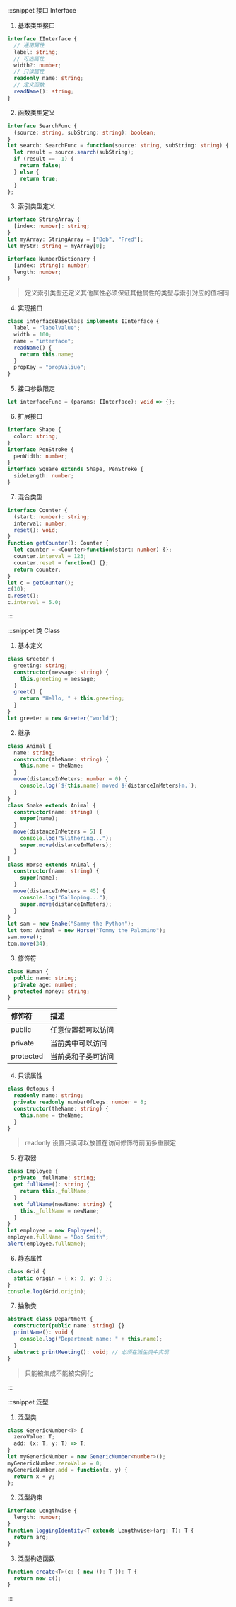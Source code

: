 :::snippet 接口 Interface

1. 基本类型接口

```typescript
interface IInterface {
  // 通用属性
  label: string;
  // 可选属性
  width?: number;
  // 只读属性
  readonly name: string;
  // 定义函数
  readName(): string;
}
```

2. 函数类型定义

```typescript
interface SearchFunc {
  (source: string, subString: string): boolean;
}
let search: SearchFunc = function(source: string, subString: string) {
  let result = source.search(subString);
  if (result == -1) {
    return false;
  } else {
    return true;
  }
};
```

3. 索引类型定义

```typescript
interface StringArray {
  [index: number]: string;
}
let myArray: StringArray = ["Bob", "Fred"];
let myStr: string = myArray[0];
```

```typescript
interface NumberDictionary {
  [index: string]: number;
  length: number;
}
```

> 定义索引类型还定义其他属性必须保证其他属性的类型与索引对应的值相同

4. 实现接口

```typescript
class interfaceBaseClass implements IInterface {
  label = "labelValue";
  width = 100;
  name = "interface";
  readName() {
    return this.name;
  }
  propKey = "propValiue";
}
```

5. 接口参数限定

```typescript
let interfaceFunc = (params: IInterface): void => {};
```

6. 扩展接口

```typescript
interface Shape {
  color: string;
}
interface PenStroke {
  penWidth: number;
}
interface Square extends Shape, PenStroke {
  sideLength: number;
}
```

7. 混合类型

```typescript
interface Counter {
  (start: number): string;
  interval: number;
  reset(): void;
}
function getCounter(): Counter {
  let counter = <Counter>function(start: number) {};
  counter.interval = 123;
  counter.reset = function() {};
  return counter;
}
let c = getCounter();
c(10);
c.reset();
c.interval = 5.0;
```

:::

:::snippet 类 Class

1. 基本定义

```typescript
class Greeter {
  greeting: string;
  constructor(message: string) {
    this.greeting = message;
  }
  greet() {
    return "Hello, " + this.greeting;
  }
}
let greeter = new Greeter("world");
```

2. 继承

```typescript
class Animal {
  name: string;
  constructor(theName: string) {
    this.name = theName;
  }
  move(distanceInMeters: number = 0) {
    console.log(`${this.name} moved ${distanceInMeters}m.`);
  }
}
class Snake extends Animal {
  constructor(name: string) {
    super(name);
  }
  move(distanceInMeters = 5) {
    console.log("Slithering...");
    super.move(distanceInMeters);
  }
}
class Horse extends Animal {
  constructor(name: string) {
    super(name);
  }
  move(distanceInMeters = 45) {
    console.log("Galloping...");
    super.move(distanceInMeters);
  }
}
let sam = new Snake("Sammy the Python");
let tom: Animal = new Horse("Tommy the Palomino");
sam.move();
tom.move(34);
```

3. 修饰符

```typescript
class Human {
  public name: string;
  private age: number;
  protected money: string;
}
```

| 修饰符    | 描述               |
| :-------- | :----------------- |
| public    | 任意位置都可以访问 |
| private   | 当前类中可以访问   |
| protected | 当前类和子类可访问 |

4. 只读属性

```typescript
class Octopus {
  readonly name: string;
  private readonly numberOfLegs: number = 8;
  constructor(theName: string) {
    this.name = theName;
  }
}
```

> readonly 设置只读可以放置在访问修饰符前面多重限定

5. 存取器

```typescript
class Employee {
  private _fullName: string;
  get fullName(): string {
    return this._fullName;
  }
  set fullName(newName: string) {
    this._fullName = newName;
  }
}
let employee = new Employee();
employee.fullName = "Bob Smith";
alert(employee.fullName);
```

6. 静态属性

```typescript
class Grid {
  static origin = { x: 0, y: 0 };
}
console.log(Grid.origin);
```

7. 抽象类

```typescript
abstract class Department {
  constructor(public name: string) {}
  printName(): void {
    console.log("Department name: " + this.name);
  }
  abstract printMeeting(): void; // 必须在派生类中实现
}
```

> 只能被集成不能被实例化

:::

:::snippet 泛型

1. 泛型类

```typescript
class GenericNumber<T> {
  zeroValue: T;
  add: (x: T, y: T) => T;
}
let myGenericNumber = new GenericNumber<number>();
myGenericNumber.zeroValue = 0;
myGenericNumber.add = function(x, y) {
  return x + y;
};
```

2. 泛型约束

```typescript
interface Lengthwise {
  length: number;
}
function loggingIdentity<T extends Lengthwise>(arg: T): T {
  return arg;
}
```

3. 泛型构造函数

```typescript
function create<T>(c: { new (): T }): T {
  return new c();
}
```

:::
